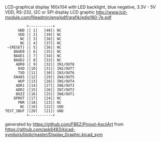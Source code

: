 LCD-graphical display 160x104 with LED backlight, blue negative, 3.3V - 5V VDD, RS-232, I2C or SPI
display LCD graphic
http://www.lcd-module.com/fileadmin/eng/pdf/grafik/edip160-7e.pdf


	          +-----------+
	      GND |[ 1]   [40]| NC
	      VDD |[ 2]   [39]| NC
	       NC |[ 3]   [38]| NC
	       NC |[ 4]   [37]| NC
	 ~{RESET} |[ 5]   [36]| NC
	    BAUD0 |[ 6]   [35]| NC
	    BAUD1 |[ 7]   [34]| NC
	    BAUD2 |[ 8]   [33]| NC
	     ADR0 |[ 9]   [32]| IN1/OUT8
	      RXD |[10]   [31]| IN2/OUT7
	      TXD |[11]   [30]| IN3/OUT6
	    EN485 |[12]   [29]| IN4/OUT5
	      WUP |[13]   [28]| IN5/OUT4
	     ADR1 |[14]   [27]| IN6/OUT3
	     ADR2 |[15]   [26]| IN7/OUT2
	     BUZZ |[16]   [25]| IN8/OUT1
	    DPROT |[17]   [24]| NC
	      PWR |[18]   [23]| NC
	       NC |[19]   [22]| VDD
	TEST_SBUF |[20]   [21]| GND
	          +-----------+


generated by https://github.com/FBEZ/Pinout-AsciiArt from https://github.com/ask6483/kicad-symbols/blob/master/Display_Graphic.kicad_sym